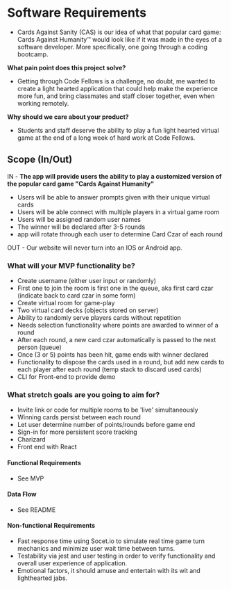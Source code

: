 # Software Requirements

- Cards Against Sanity (CAS) is our idea of what that popular card game: Cards Against Humanity™ would look like if it was made in the eyes of a software developer. More specifically, one going through a coding bootcamp.

**What pain point does this project solve?**

- Getting through Code Fellows is a challenge, no doubt, me wanted to create a light hearted application that could help make the experience more fun, and bring classmates and staff closer together, even when working remotely.

**Why should we care about your product?**

- Students and staff deserve the ability to play a fun light hearted virtual game at the end of a long week of hard work at Code Fellows.

## Scope (In/Out)

IN -
**The app will provide users the ability to play a customized version of the popular card game "Cards Against Humanity"**

- Users will be able to answer prompts given with their unique virtual cards
- Users will be able connect with multiple players in a virtual game room
- Users will be assigned random user names
- The winner will be declared after 3-5 rounds
- app will rotate through each user to determine Card Czar of each round

OUT -
Our website will never turn into an IOS or Android app.

### What will your MVP functionality be?

- Create username (either user input or randomly)
- First one to join the room is first one in the queue, aka first card czar (indicate back to card czar in some form)
- Create virtual room for game-play
- Two virtual card decks (objects stored on server)
- Ability to randomly serve players cards without repetition
- Needs selection functionality where points are awarded to winner of a round
- After each round, a new card czar automatically is passed to the next person (queue)
- Once (3 or 5) points has been hit, game ends with winner declared
- Functionality to dispose the cards used in a round, but add new cards to each player after each round (temp stack to discard used cards)
- CLI for Front-end to provide demo

### What stretch goals are you going to aim for?

- Invite link or code for multiple rooms to be 'live' simultaneously
- Winning cards persist between each round
- Let user determine number of points/rounds before game end
- Sign-in for more persistent score tracking
- Charizard
- Front end with React

#### Functional Requirements

- See MVP

#### Data Flow

- See README

#### Non-functional Requirements

- Fast response time using Socet.io to simulate real time game turn mechanics and minimize user wait time between turns.
- Testability via jest and user testing in order to verify functionality and overall user experience of application.
- Emotional factors, it should amuse and entertain with its wit and lighthearted jabs.

